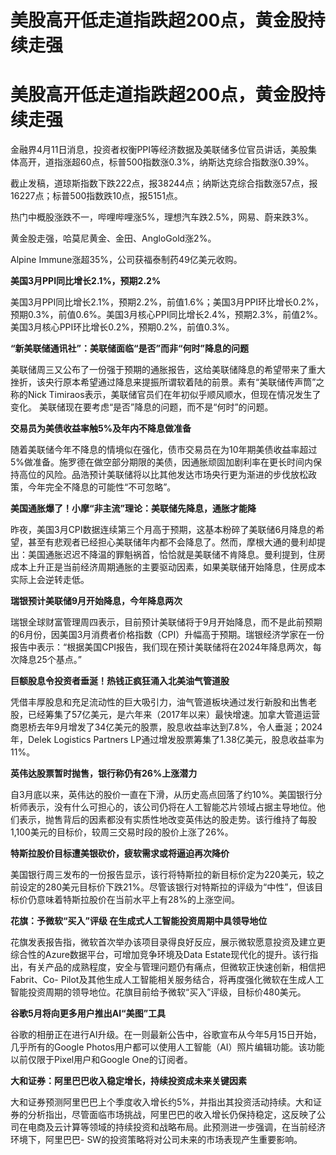 # 美股高开低走道指跌超200点，黄金股持续走强

# 美股高开低走道指跌超200点，黄金股持续走强

金融界4月11日消息，投资者权衡PPI等经济数据及美联储多位官员讲话，美股集体高开，道指涨超60点，标普500指数涨0.3%，纳斯达克综合指数涨0.39%。

截止发稿，道琼斯指数下跌222点，报38244点；纳斯达克综合指数涨57点，报16227点；标普500指数跌10点，报5151点。

热门中概股涨跌不一，哔哩哔哩涨5%，理想汽车跌2.5%，网易、蔚来跌3%。

黄金股走强，哈莫尼黄金、金田、AngloGold涨2%。

Alpine Immune涨超35%，公司获福泰制药49亿美元收购。

**美国3月PPI同比增长2.1%，预期2.2%**

美国3月PPI同比增长2.1%，预期2.2%，前值1.6%；美国3月PPI环比增长0.2%，预期0.3%，前值0.6%。美国3月核心PPI同比增长2.4%，预期2.3%，前值2%。美国3月核心PPI环比增长0.2%，预期0.2%，前值0.3%。

**“新美联储通讯社”：美联储面临“是否”而非“何时”降息的问题**

美联储周三又公布了一份强于预期的通胀报告，这给美联储降息的希望带来了重大挫折，该央行原本希望通过降息来提振所谓软着陆的前景。素有“美联储传声筒”之称的Nick
Timiraos表示，美联储官员们在年初似乎顺风顺水，但现在情况发生了变化。 美联储现在要考虑“是否”降息的问题，而不是“何时”的问题。

**交易员为美债收益率触5%及年内不降息做准备**

随着美联储今年不降息的情境似在强化，债市交易员在为10年期美债收益率超过5%做准备。施罗德在做空部分期限的美债，因通胀顽固加剧利率在更长时间内保持高位的风险。品浩预计美联储将以比其他发达市场央行更为渐进的步伐放松政策，今年完全不降息的可能性“不可忽略”。

**美国通胀爆了！小摩“非主流”理论：美联储先降息，通胀才能降**

昨夜，美国3月CPI数据连续第三个月高于预期，这基本粉碎了美联储6月降息的希望，甚至有悲观者已经担心美联储年内都不会降息了。然而，摩根大通的曼利却提出：美国通胀迟迟不降温的罪魁祸首，恰恰就是美联储不肯降息。曼利提到，住房成本上升正是当前经济周期通胀的主要驱动因素，如果美联储开始降息，住房成本实际上会逆转走低。

**瑞银预计美联储9月开始降息，今年降息两次**

瑞银全球财富管理周四表示，目前预计美联储将于9月开始降息，而不是此前预期的6月份，因美国3月消费者价格指数（CPI）升幅高于预期。瑞银经济学家在一份报告中表示：“根据美国CPI报告，我们现在预计美联储将在2024年降息两次，每次降息25个基点。”

**巨额股息令投资者垂涎！热钱正疯狂涌入北美油气管道股**

凭借丰厚股息和充足流动性的巨大吸引力，油气管道板块通过发行新股和出售老股，已经筹集了57亿美元，是六年来（2017年以来）最快增速。加拿大管道运营商恩桥去年9月增发了34亿美元的股票，股息收益率达到7.8%，令人垂涎；2024年，Delek
Logistics Partners LP通过增发股票筹集了1.38亿美元，股息收益率为11%。

**英伟达股票暂时抛售，银行称仍有26%上涨潜力**

自3月底以来，英伟达的股价一直在下滑，从历史高点回落了约10%。美国银行分析师表示，没有什么可担心的，该公司仍将在人工智能芯片领域占据主导地位。他们表示，抛售背后的因素都没有实质性地改变英伟达的股走势。该行维持了每股1,100美元的目标价，较周三交易时段的股价上涨了26%。

**特斯拉股价目标遭美银砍价，疲软需求或将逼迫再次降价**

美国银行周三发布的一份报告显示，该行将特斯拉的新目标价定为220美元，较之前设定的280美元目标价下跌21%。尽管该银行对特斯拉的评级为“中性”，但该目标价仍意味着特斯拉股价在当前水平上有28%的上涨空间。

**花旗：予微软“买入”评级 在生成式人工智能投资周期中具领导地位**

花旗发表报告指，微软首次举办该项目录得良好反应，展示微软愿意投资及建立更综合性的Azure数据平台，可增加竞争环境及Data
Estate现代化的提升。该行指出，有关产品的成熟程度，安全与管理问题仍有痛点，但微软正快速创新，相信把Fabrit、Co-
Pilot及其他生成人工智能相关服务结合，将再度强化微软在生成人工智能投资周期的领导地位。花旗目前给予微软“买入”评级，目标价480美元。

**谷歌5月将向更多用户推出AI“美图”工具**

谷歌的相册正在进行AI升级。在一则最新公告中，谷歌宣布从今年5月15日开始，几乎所有的Google
Photos用户都可以使用人工智能（AI）照片编辑功能。该功能以前仅限于Pixel用户和Google One的订阅者。

**大和证券：阿里巴巴收入稳定增长，持续投资成未来关键因素**

大和证券预测阿里巴巴上个季度收入增长约5%，并指出其投资活动持续。大和证券的分析指出，尽管面临市场挑战，阿里巴巴的收入增长仍保持稳定，这反映了公司在电商及云计算等领域的持续投资和战略布局。此预测进一步强调，在当前经济环境下，阿里巴巴-
SW的投资策略将对公司未来的市场表现产生重要影响。

